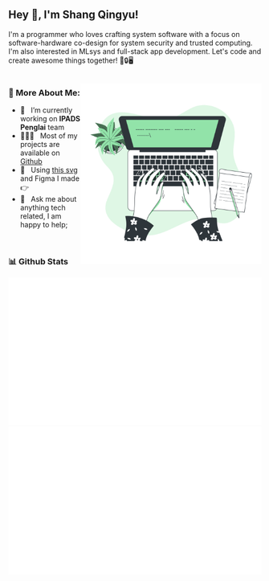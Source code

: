 ## Hey 👋, I'm Shang Qingyu!

I'm a programmer who loves crafting system software with a focus on software-hardware co-design for system security and trusted computing. I'm also interested in MLsys and full-stack app development. Let's code and create awesome things together! 🚀🔒🖥️
<br/>
<br/>

<img align="right" src="https://raw.githubusercontent.com/Shang-QY/Shang-QY/main/tech.svg" width="360px"/>

### 🧐 More About Me:

- 🔭 &nbsp; I’m currently working on **IPADS Penglai** team
- 👨🏻‍💻 &nbsp; Most of my projects are available on [Github](https://github.com/Shang-QY?tab=repositories)
- 🎨 &nbsp; Using [this svg](https://storyset.com/illustration/javascript-frameworks/amico) and Figma I made 👉
- 💬 &nbsp; Ask me about anything tech related, I am happy to help;

<br>

### 📊 Github Stats
<a href='https://github.com/rahul-jha98/github-stats-transparent'>
  
![](https://raw.githubusercontent.com/Shang-QY/github-stats/master/generated/overview.svg#gh-light-mode-only)
![](https://raw.githubusercontent.com/Shang-QY/github-stats/master/generated/languages.svg#gh-light-mode-only)

</a>
